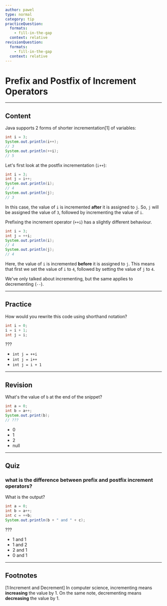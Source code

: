 ```yaml
---
author: pawel
type: normal
category: tip
practiceQuestion:
  formats:
    - fill-in-the-gap
  context: relative
revisionQuestion:
  formats:
    - fill-in-the-gap
  context: relative
---
```


# Prefix and Postfix of Increment Operators


---

## Content

Java supports 2 forms of shorter incrementation[1] of variables:

```java
int i = 3;
System.out.println(i++); 
// 3
System.out.println(++i); 
// 5
```

Let's first look at the postfix incrementation (`i++`): 

```java
int i = 3;
int j = i++;
System.out.println(i);
// 4
System.out.println(j);
// 3
```

In this case, the value of `i` is incremented **after** it is assigned to `j`. So, `j` will be assigned the value of `3`, followed by incrementing the value of `i`.

Prefixing the increment operator (`++i`) has a slightly different behaviour.

```java
int i = 3;
int j = ++i;
System.out.println(i);
// 4
System.out.println(j);
// 4
```

Here, the value of `i` is incremented **before** it is assigned to `j`. This means that first we set the value of `i` to `4`, followed by setting the value of `j` to `4`.

We've only talked about incrementing, but the same applies to decrementing (`--`).


---

## Practice

How would you rewrite this code using shorthand notation?

```java
int i = 0;
i = i + 1;
int j = i;
```

???

- `int j = ++i`
- `int j = i++`
- `int j = i + 1`


---

## Revision

What's the value of `b` at the end of the snippet?

```java
int a = 0;
int b = a++;
System.out.print(b);
// ???
```

- 0
- 1
- 2
- null


---

## Quiz

### what is the difference between prefix and postfix increment operators?


What is the output?

```java
int a = 0;
int b = a++;
int c = ++b;
System.out.println(b + " and " + c);
```

 ???

- 1 and 1
- 1 and 2
- 2 and 1
- 0 and 1


---

## Footnotes

[1:Increment and Decrement]
In computer science, incrementing means **increasing** the value by 1. On the same note, decrementing means **decreasing** the value by 1.
